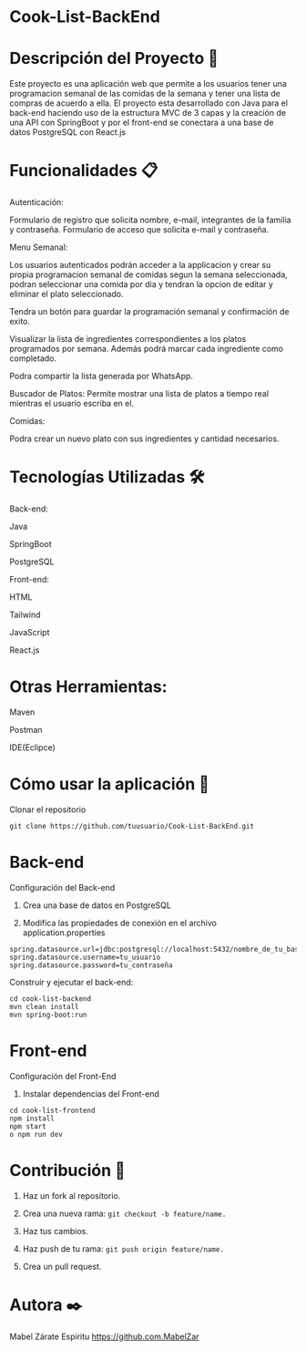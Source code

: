 # Cook-List-BackEnd  

# Descripción del Proyecto 📖   
Este proyecto es una aplicación web que permite a los usuarios tener una programacion semanal de las comidas de la semana  y tener una lista de compras de acuerdo a ella. El proyecto esta desarrollado con Java para el back-end haciendo uso de la estructura MVC de 3 capas y la creación de una API con SpringBoot y por el front-end se conectara a una base de datos PostgreSQL con React.js  

# Funcionalidades 📋    

Autenticación:   

Formulario de registro que solicita nombre, e-mail, integrantes de la familia y contraseña. Formulario de acceso que solicita e-mail y contraseña.  

Menu Semanal:  

Los usuarios autenticados podrán acceder a la applicacion y crear su propia programacion semanal de comidas segun la semana seleccionada, podran seleccionar una comida por dia y tendran la opcion de editar y eliminar el plato seleccionado.  

Tendra un botón para guardar la programación semanal y confirmación de exito.  

Visualizar la lista de ingredientes correspondientes a los platos programados por semana. Además podrá marcar cada ingrediente como completado.  

Podra compartir la lista generada por WhatsApp.  

Buscador de Platos: Permite mostrar una lista de platos a tiempo real mientras el usuario escriba en el.  

Comidas:  

Podra crear un nuevo plato con sus ingredientes y cantidad necesarios.   

# Tecnologías Utilizadas 🛠️  

Back-end:  

Java  

SpringBoot  

PostgreSQL  
 

Front-end: 

HTML  

Tailwind  

JavaScript  

React.js  

# Otras Herramientas:    

Maven    

Postman

IDE(Eclipce)  

# Cómo usar la aplicación 🔧  

Clonar el repositorio  

`git clone https://github.com/tuusuario/Cook-List-BackEnd.git`   

# Back-end  

 Configuración del Back-end  

1. Crea una base de datos en PostgreSQL  

2. Modifica las propiedades de conexión en el archivo application.properties  
```
spring.datasource.url=jdbc:postgresql://localhost:5432/nombre_de_tu_base_de_datos
spring.datasource.username=tu_usuario
spring.datasource.password=tu_contraseña
```  

Construir y ejecutar el back-end:  
```
cd cook-list-backend
mvn clean install
mvn spring-boot:run
```  

# Front-end  

Configuración del Front-End  

1. Instalar dependencias del Front-end  
```
cd cook-list-frontend
npm install
npm start
o npm run dev
```  

# Contribución 🤝   

1. Haz un fork al repositorio.  

2. Crea una nueva rama: `git checkout -b feature/name.`   

3. Haz tus cambios.  

4. Haz push de tu rama: `git push origin feature/name.`  

5. Crea un pull request.  

# Autora ✒️   
 
Mabel Zárate Espíritu https://github.com.MabelZar  


